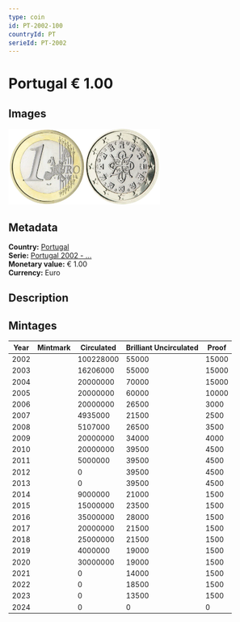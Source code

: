 ```yaml
---
type: coin
id: PT-2002-100
countryId: PT
serieId: PT-2002
---
```


# Portugal € 1.00

## Images

<img src="../../../Images/common-2002-100.webp" height="150" alt="Front image"><img src="Images/portugal-2002-100.webp" height="150" alt="Back image">

## Metadata

**Country:** [Portugal](../index.md)\
**Serie:** [Portugal 2002 - ...](index.md)\
**Monetary value:** € 1.00\
**Currency:** Euro

## Description

## Mintages

| Year | Mintmark | Circulated | Brilliant Uncirculated | Proof |
| ---- | -------- | ---------- | ---------------------- | ----- |
| 2002 |          | 100228000  | 55000                  | 15000 |
| 2003 |          | 16206000   | 55000                  | 15000 |
| 2004 |          | 20000000   | 70000                  | 15000 |
| 2005 |          | 20000000   | 60000                  | 10000 |
| 2006 |          | 20000000   | 26500                  | 3000  |
| 2007 |          | 4935000    | 21500                  | 2500  |
| 2008 |          | 5107000    | 26500                  | 3500  |
| 2009 |          | 20000000   | 34000                  | 4000  |
| 2010 |          | 20000000   | 39500                  | 4500  |
| 2011 |          | 5000000    | 39500                  | 4500  |
| 2012 |          | 0          | 39500                  | 4500  |
| 2013 |          | 0          | 39500                  | 4500  |
| 2014 |          | 9000000    | 21000                  | 1500  |
| 2015 |          | 15000000   | 23500                  | 1500  |
| 2016 |          | 35000000   | 28000                  | 1500  |
| 2017 |          | 20000000   | 21500                  | 1500  |
| 2018 |          | 25000000   | 21500                  | 1500  |
| 2019 |          | 4000000    | 19000                  | 1500  |
| 2020 |          | 30000000   | 19000                  | 1500  |
| 2021 |          | 0          | 14000                  | 1500  |
| 2022 |          | 0          | 18500                  | 1500  |
| 2023 |          | 0          | 13500                  | 1500  |
| 2024 |          | 0          | 0                      | 0     |
